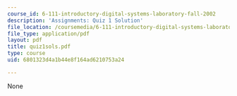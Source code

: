 ```yaml
---
course_id: 6-111-introductory-digital-systems-laboratory-fall-2002
description: 'Assignments: Quiz 1 Solution'
file_location: /coursemedia/6-111-introductory-digital-systems-laboratory-fall-2002/6801323d4a1b44e8f164ad6210753a24_quiz1sols.pdf
file_type: application/pdf
layout: pdf
title: quiz1sols.pdf
type: course
uid: 6801323d4a1b44e8f164ad6210753a24

---
```

None